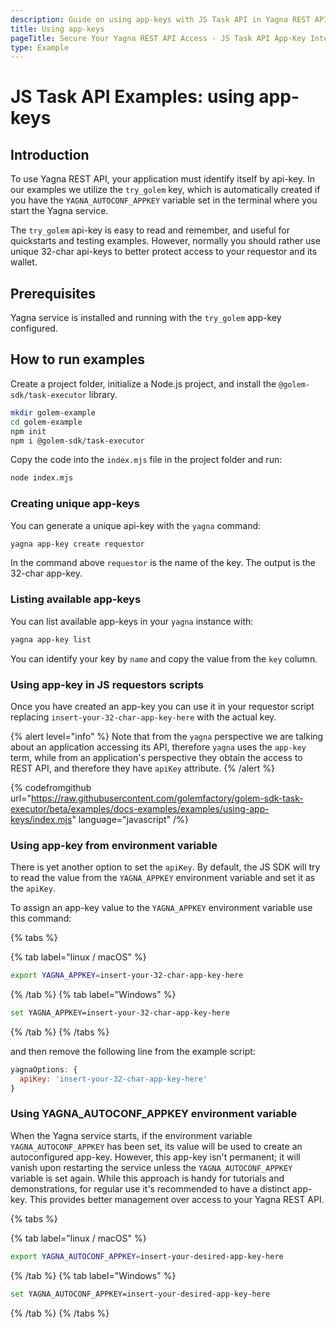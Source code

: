 ```yaml
---
description: Guide on using app-keys with JS Task API in Yagna REST API, including creating, listing, and integrating unique keys for secure access.
title: Using app-keys
pageTitle: Secure Your Yagna REST API Access - JS Task API App-Key Integration Examples
type: Example
---
```


# JS Task API Examples: using app-keys

## Introduction

To use Yagna REST API, your application must identify itself by api-key.
In our examples we utilize the `try_golem` key, which is automatically created if you have the `YAGNA_AUTOCONF_APPKEY` variable set in the terminal where you start the Yagna service.

The `try_golem` api-key is easy to read and remember, and useful for quickstarts and testing examples. However, normally you should rather use unique 32-char api-keys to better protect access to your requestor and its wallet.

## Prerequisites

Yagna service is installed and running with the `try_golem` app-key configured.

## How to run examples

Create a project folder, initialize a Node.js project, and install the `@golem-sdk/task-executor` library.

```bash
mkdir golem-example
cd golem-example
npm init
npm i @golem-sdk/task-executor
```

Copy the code into the `index.mjs` file in the project folder and run:

```bash
node index.mjs
```

### Creating unique app-keys

You can generate a unique api-key with the `yagna` command:

```bash
yagna app-key create requestor
```

In the command above `requestor` is the name of the key. The output is the 32-char app-key.

### Listing available app-keys

You can list available app-keys in your `yagna` instance with:

```bash
yagna app-key list
```

You can identify your key by `name` and copy the value from the `key` column.

### Using app-key in JS requestors scripts

Once you have created an app-key you can use it in your requestor script replacing `insert-your-32-char-app-key-here` with the actual key.

{% alert level="info" %}
Note that from the `yagna` perspective we are talking about an application accessing its API, therefore `yagna` uses the `app-key` term, while from an application's perspective they obtain the access to REST API, and therefore they have `apiKey` attribute.
{% /alert %}

{% codefromgithub url="https://raw.githubusercontent.com/golemfactory/golem-sdk-task-executor/beta/examples/docs-examples/examples/using-app-keys/index.mjs" language="javascript" /%}

### Using app-key from environment variable

There is yet another option to set the `apiKey`. By default, the JS SDK will try to read the value from the `YAGNA_APPKEY` environment variable and set it as the `apiKey`.

To assign an app-key value to the `YAGNA_APPKEY` environment variable use this command:

{% tabs %}

{% tab label="linux / macOS" %}

```bash
export YAGNA_APPKEY=insert-your-32-char-app-key-here
```

{% /tab %}
{% tab label="Windows" %}

```bash
set YAGNA_APPKEY=insert-your-32-char-app-key-here
```

{% /tab %}
{% /tabs %}

and then remove the following line from the example script:

```js
yagnaOptions: {
  apiKey: 'insert-your-32-char-app-key-here'
}
```

### Using YAGNA_AUTOCONF_APPKEY environment variable

When the Yagna service starts, if the environment variable `YAGNA_AUTOCONF_APPKEY` has been set, its value will be used to create an autoconfigured app-key. However, this app-key isn't permanent; it will vanish upon restarting the service unless the `YAGNA_AUTOCONF_APPKEY` variable is set again. While this approach is handy for tutorials and demonstrations, for regular use it's recommended to have a distinct app-key. This provides better management over access to your Yagna REST API.

{% tabs %}

{% tab label="linux / macOS" %}

```bash
export YAGNA_AUTOCONF_APPKEY=insert-your-desired-app-key-here
```

{% /tab %}
{% tab label="Windows" %}

```bash
set YAGNA_AUTOCONF_APPKEY=insert-your-desired-app-key-here
```

{% /tab %}
{% /tabs %}
